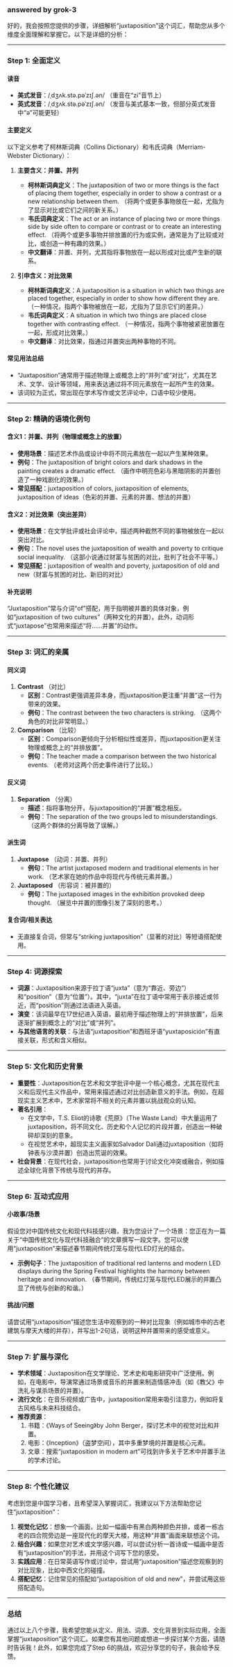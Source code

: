 ### answered by grok-3
好的，我会按照您提供的步骤，详细解析“juxtaposition”这个词汇，帮助您从多个维度全面理解和掌握它。以下是详细的分析：

---

### Step 1: 全面定义
#### 读音
- **美式发音**：/ˌdʒʌk.stə.pəˈzɪʃ.ən/ （重音在“zi”音节上）
- **英式发音**：/ˌdʒʌk.stə.pəˈzɪʃ.ən/ （发音与美式基本一致，但部分英式发音中“ə”可能更轻）

#### 主要定义
以下定义参考了柯林斯词典（Collins Dictionary）和韦氏词典（Merriam-Webster Dictionary）：
1. **主要含义：并置、并列**
   - **柯林斯词典定义**：The juxtaposition of two or more things is the fact of placing them together, especially in order to show a contrast or a new relationship between them. （将两个或更多事物放在一起，尤指为了显示对比或它们之间的新关系。）
   - **韦氏词典定义**：The act or an instance of placing two or more things side by side often to compare or contrast or to create an interesting effect. （将两个或更多事物并排放置的行为或实例，通常是为了比较或对比，或创造一种有趣的效果。）
   - **中文翻译**：并置、并列，尤其指将事物放在一起以形成对比或产生新的联系。

2. **引申含义：对比效果**
   - **柯林斯词典定义**：A juxtaposition is a situation in which two things are placed together, especially in order to show how different they are. （一种情况，指两个事物被放在一起，尤指为了显示它们的差异。）
   - **韦氏词典定义**：A situation in which two things are placed close together with contrasting effect. （一种情况，指两个事物被紧密放置在一起，形成对比效果。）
   - **中文翻译**：对比效果，指通过并置突出两种事物的不同。

#### 常见用法总结
- “Juxtaposition”通常用于描述物理上或概念上的“并列”或“对比”，尤其在艺术、文学、设计等领域，用来表达通过将不同元素放在一起所产生的效果。
- 该词较为正式，常出现在学术写作或文艺评论中，口语中较少使用。

---

### Step 2: 精确的语境化例句
#### 含义1：并置、并列（物理或概念上的放置）
- **使用场景**：描述艺术作品或设计中将不同元素放在一起以产生某种效果。
- **例句**：The juxtaposition of bright colors and dark shadows in the painting creates a dramatic effect. （画作中明亮色彩与黑暗阴影的并置创造了一种戏剧化的效果。）
- **常见搭配**：juxtaposition of colors, juxtaposition of elements, juxtaposition of ideas（色彩的并置、元素的并置、想法的并置）

#### 含义2：对比效果（突出差异）
- **使用场景**：在文学批评或社会评论中，描述两种截然不同的事物被放在一起以突出对比。
- **例句**：The novel uses the juxtaposition of wealth and poverty to critique social inequality. （这部小说通过财富与贫困的对比，批判了社会不平等。）
- **常见搭配**：juxtaposition of wealth and poverty, juxtaposition of old and new（财富与贫困的对比、新旧的对比）

#### 补充说明
“Juxtaposition”常与介词“of”搭配，用于指明被并置的具体对象，例如“juxtaposition of two cultures”（两种文化的并置）。此外，动词形式“juxtapose”也常用来描述“将……并置”的动作。

---

### Step 3: 词汇的亲属
#### 同义词
1. **Contrast** （对比）
   - **区别**：Contrast更强调差异本身，而juxtaposition更注重“并置”这一行为带来的效果。
   - **例句**：The contrast between the two characters is striking. （这两个角色的对比非常明显。）
2. **Comparison** （比较）
   - **区别**：Comparison更倾向于分析相似性或差异，而juxtaposition更关注物理或概念上的“并排放置”。
   - **例句**：The teacher made a comparison between the two historical events. （老师对这两个历史事件进行了比较。）

#### 反义词
1. **Separation** （分离）
   - **描述**：指将事物分开，与juxtaposition的“并置”概念相反。
   - **例句**：The separation of the two groups led to misunderstandings. （这两个群体的分离导致了误解。）

#### 派生词
1. **Juxtapose** （动词：并置、并列）
   - **例句**：The artist juxtaposed modern and traditional elements in her work. （艺术家在她的作品中将现代与传统元素并置。）
2. **Juxtaposed** （形容词：被并置的）
   - **例句**：The juxtaposed images in the exhibition provoked deep thought. （展览中并置的图像引发了深刻的思考。）

#### 复合词/相关表达
- 无直接复合词，但常与“striking juxtaposition”（显著的对比）等短语搭配使用。

---

### Step 4: 词源探索
- **词源**：Juxtaposition来源于拉丁语“juxta”（意为“靠近、旁边”）和“position”（意为“位置”）。其中，“juxta”在拉丁语中常用于表示接近或邻近，而“position”则通过法语进入英语。
- **演变**：该词最早在17世纪进入英语，最初用于描述物理上的“并排放置”，后来逐渐扩展到概念上的“对比”或“并列”。
- **与其他语言的关联**：与法语“juxtaposition”和西班牙语“yuxtaposición”有直接关联，形式和含义相似。

---

### Step 5: 文化和历史背景
- **重要性**：Juxtaposition在艺术和文学批评中是一个核心概念，尤其在现代主义和后现代主义作品中，常用来描述通过对比创造新意义的手法。例如，在超现实主义艺术中，艺术家常将不相关的元素并置以挑战观众的认知。
- **著名引用**：
  - 在文学中，T.S. Eliot的诗歌《荒原》（The Waste Land）中大量运用了juxtaposition，将不同文化、历史和个人记忆的片段并置，创造出一种破碎却深刻的意象。
  - 在视觉艺术中，超现实主义画家如Salvador Dalí通过juxtaposition（如将钟表与沙漠并置）创造出荒诞的效果。
- **社会背景**：在现代社会，juxtaposition也常用于讨论文化冲突或融合，例如描述全球化背景下传统与现代的并存。

---

### Step 6: 互动式应用
#### 小故事/场景
假设您对中国传统文化和现代科技感兴趣，我为您设计了一个场景：您正在为一篇关于“中国传统文化与现代科技融合”的文章撰写一段文字。您可以使用“juxtaposition”来描述春节期间传统灯笼与现代LED灯光的结合。
- **示例句子**：The juxtaposition of traditional red lanterns and modern LED displays during the Spring Festival highlights the harmony between heritage and innovation. （春节期间，传统红灯笼与现代LED展示的并置凸显了传统与创新的和谐。）

#### 挑战/问题
请尝试用“juxtaposition”描述您生活中观察到的一种对比现象（例如城市中的古老建筑与摩天大楼的并存），并写出1-2句话，说明这种并置带来的感受或意义。

---

### Step 7: 扩展与深化
- **学术领域**：Juxtaposition在文学理论、艺术史和电影研究中广泛使用。例如，在电影中，导演常通过场景或音乐的并置来制造情感冲击（如《教父》中洗礼与谋杀场景的并置）。
- **流行文化**：在音乐视频或广告中，juxtaposition常用来吸引注意力，例如将复古风格与未来科技结合。
- **推荐资源**：
  1. 书籍：《Ways of Seeing》by John Berger，探讨艺术中的视觉对比和并置。
  2. 电影：《Inception》（盗梦空间），其中多重梦境的并置是核心元素。
  3. 文章：搜索“juxtaposition in modern art”可找到许多关于艺术中并置手法的学术讨论。

---

### Step 8: 个性化建议
考虑到您是中国学习者，且希望深入掌握词汇，我建议以下方法帮助您记住“juxtaposition”：
1. **视觉化记忆**：想象一个画面，比如一幅画中有黑白两种颜色并排，或者一栋古老的四合院旁边是一座现代化的摩天大楼，用这种“并置”画面来联想这个词。
2. **结合兴趣**：如果您对艺术或文学感兴趣，可以尝试分析一首诗或一幅画中是否有“juxtaposition”的手法，并用这个词写下您的感受。
3. **实践应用**：在日常英语写作或讨论中，尝试用“juxtaposition”描述您观察到的对比现象，比如中西文化的碰撞。
4. **搭配记忆**：记住常见的搭配如“juxtaposition of old and new”，并尝试用这些搭配造句。

---

### 总结
通过以上八个步骤，我希望您能从定义、用法、词源、文化背景到实际应用，全面掌握“juxtaposition”这个词汇。如果您有其他问题或想进一步探讨某个方面，请随时告诉我！此外，如果您完成了Step 6的挑战，欢迎分享您的句子，我会给予反馈。